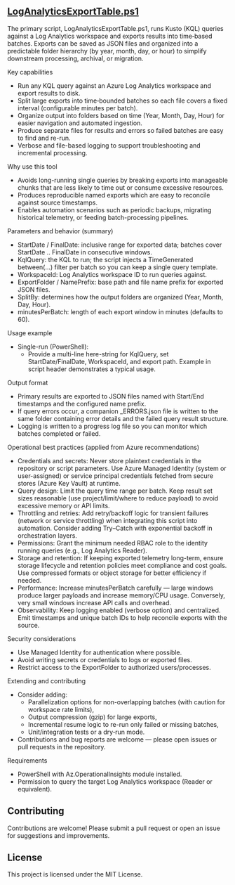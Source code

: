 ## [LogAnalyticsExportTable.ps1](LogAnalyticsExportTable.ps1)

The primary script, LogAnalyticsExportTable.ps1, runs Kusto (KQL) queries against a Log Analytics workspace and exports results into time‑based batches. Exports can be saved as JSON files and organized into a predictable folder hierarchy (by year, month, day, or hour) to simplify downstream processing, archival, or migration.

Key capabilities

- Run any KQL query against an Azure Log Analytics workspace and export results to disk.
- Split large exports into time‑bounded batches so each file covers a fixed interval (configurable minutes per batch).
- Organize output into folders based on time (Year, Month, Day, Hour) for easier navigation and automated ingestion.
- Produce separate files for results and errors so failed batches are easy to find and re-run.
- Verbose and file-based logging to support troubleshooting and incremental processing.

Why use this tool

- Avoids long-running single queries by breaking exports into manageable chunks that are less likely to time out or consume excessive resources.
- Produces reproducible named exports which are easy to reconcile against source timestamps.
- Enables automation scenarios such as periodic backups, migrating historical telemetry, or feeding batch-processing pipelines.

Parameters and behavior (summary)

- StartDate / FinalDate: inclusive range for exported data; batches cover StartDate .. FinalDate in consecutive windows.
- KqlQuery: the KQL to run; the script injects a TimeGenerated between(...) filter per batch so you can keep a single query template.
- WorkspaceId: Log Analytics workspace ID to run queries against.
- ExportFolder / NamePrefix: base path and file name prefix for exported JSON files.
- SplitBy: determines how the output folders are organized (Year, Month, Day, Hour).
- minutesPerBatch: length of each export window in minutes (defaults to 60).

Usage example

- Single-run (PowerShell):
  - Provide a multi-line here-string for KqlQuery, set StartDate/FinalDate, WorkspaceId, and export path. Example in script header demonstrates a typical usage.

Output format

- Primary results are exported to JSON files named with Start/End timestamps and the configured name prefix.
- If query errors occur, a companion _ERRORS.json file is written to the same folder containing error details and the failed query result structure.
- Logging is written to a progress log file so you can monitor which batches completed or failed.

Operational best practices (applied from Azure recommendations)

- Credentials and secrets: Never store plaintext credentials in the repository or script parameters. Use Azure Managed Identity (system or user-assigned) or service principal credentials fetched from secure stores (Azure Key Vault) at runtime.
- Query design: Limit the query time range per batch. Keep result set sizes reasonable (use project/limit/where to reduce payload) to avoid excessive memory or API limits.
- Throttling and retries: Add retry/backoff logic for transient failures (network or service throttling) when integrating this script into automation. Consider adding Try–Catch with exponential backoff in orchestration layers.
- Permissions: Grant the minimum needed RBAC role to the identity running queries (e.g., Log Analytics Reader).
- Storage and retention: If keeping exported telemetry long-term, ensure storage lifecycle and retention policies meet compliance and cost goals. Use compressed formats or object storage for better efficiency if needed.
- Performance: Increase minutesPerBatch carefully — large windows produce larger payloads and increase memory/CPU usage. Conversely, very small windows increase API calls and overhead.
- Observability: Keep logging enabled (verbose option) and centralized. Emit timestamps and unique batch IDs to help reconcile exports with the source.

Security considerations

- Use Managed Identity for authentication where possible.
- Avoid writing secrets or credentials to logs or exported files.
- Restrict access to the ExportFolder to authorized users/processes.

Extending and contributing

- Consider adding:
  - Parallelization options for non-overlapping batches (with caution for workspace rate limits),
  - Output compression (gzip) for large exports,
  - Incremental resume logic to re-run only failed or missing batches,
  - Unit/integration tests or a dry‑run mode.
- Contributions and bug reports are welcome — please open issues or pull requests in the repository.

Requirements

- PowerShell with Az.OperationalInsights module installed.
- Permission to query the target Log Analytics workspace (Reader or equivalent).

## Contributing

Contributions are welcome! Please submit a pull request or open an issue for suggestions and improvements.

## License

This project is licensed under the MIT License.

